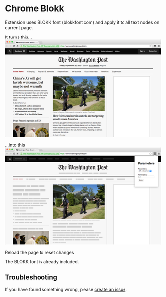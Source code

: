 # Chrome Blokk

Extension uses BLOKK font (blokkfont.com) and apply it to all text nodes on current page.

It turns this…
![Alt text](promo/blokk-chrome-001.png)

…into this
![Alt text](promo/blokk-chrome-002.png)

Reload the page to reset changes

The BLOKK font is already included.

## Troubleshooting
If you have found something wrong, please [create an issue](https://github.com/anovi/chrome-blokk/issues).